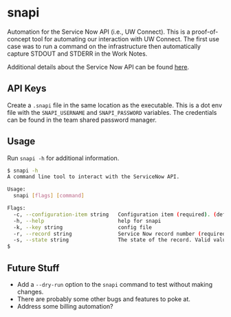 # snapi

Automation for the Service Now API (i.e., UW Connect). This is a proof-of-concept tool for automating our interaction with UW Connect. The first use case was to run a command on the infrastructure then automatically capture STDOUT and STDERR in the Work Notes.

Additional details about the Service Now API can be found [here](https://uwconnect.uw.edu/kb_view.do?sysparm_article=KB0025022).

## API Keys

Create a `.snapi` file in the same location as the executable. This is a dot env file with the `SNAPI_USERNAME` and `SNAPI_PASSWORD` variables. The credentials can be found in the team shared password manager.

## Usage

Run `snapi -h` for additional information.

```bash
$ snapi -h
A command line tool to interact with the ServiceNow API.

Usage:
  snapi [flags] [command]

Flags:
  -c, --configuration-item string   Configuration item (required). (default "hyak")
  -h, --help                        help for snapi
  -k, --key string                  config file
  -r, --record string               Service Now record number (required).
  -s, --state string                The state of the record. Valid values are (o)pen or (r)esolved. (default "open")
$ 
```

## Future Stuff

* Add a `--dry-run` option to the `snapi` command to test without making changes.
* There are probably some other bugs and features to poke at.
* Address some billing automation?
